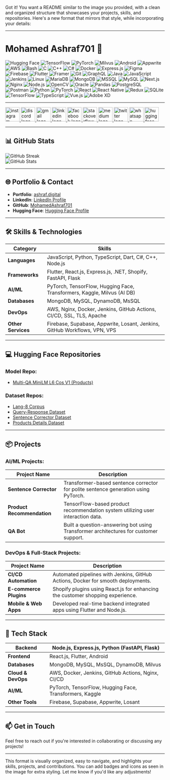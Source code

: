 Got it! You want a README similar to the image you provided, with a clean and organized structure that showcases your projects, skills, and repositories. Here's a new format that mirrors that style, while incorporating your details:

---

# Mohamed Ashraf701 🌙
![Hugging Face](https://img.shields.io/badge/Hugging%20Face-brightyellow?style=flat&logo=huggingface) 
![TensorFlow](https://img.shields.io/badge/TensorFlow-deeporange?style=flat&logo=tensorflow) 
![PyTorch](https://img.shields.io/badge/PyTorch-darkorange?style=flat&logo=pytorch) 
![Milvus](https://img.shields.io/badge/Milvus-darkblue?style=flat&logo=milvus)
![Android](https://img.shields.io/badge/Android-darkgreen?style=flat&logo=android)
![Appwrite](https://img.shields.io/badge/Appwrite-pink?style=flat&logo=appwriteio)
![AWS](https://img.shields.io/badge/AWS-darkgray?style=flat&logo=amazonwebservices)
![Bash](https://img.shields.io/badge/Bash-darkgray?style=flat&logo=gnu-bash)
![C](https://img.shields.io/badge/C-darkblue?style=flat&logo=c)
![C++](https://img.shields.io/badge/C++-royalblue?style=flat&logo=cplusplus)
![C#](https://img.shields.io/badge/C%23-darkpurple?style=flat&logo=csharp)
![Docker](https://img.shields.io/badge/Docker-deepskyblue?style=flat&logo=docker)
![Express.js](https://img.shields.io/badge/Express.js-gray?style=flat&logo=express)
![Figma](https://img.shields.io/badge/Figma-purple?style=flat&logo=figma)
![Firebase](https://img.shields.io/badge/Firebase-darkyellow?style=flat&logo=firebase)
![Flutter](https://img.shields.io/badge/Flutter-lightblue?style=flat&logo=flutter)
![Framer](https://img.shields.io/badge/Framer-darkpurple?style=flat&logo=framer)
![Git](https://img.shields.io/badge/Git-darkorange?style=flat&logo=git)
![GraphQL](https://img.shields.io/badge/GraphQL-deeppink?style=flat&logo=graphql)
![Java](https://img.shields.io/badge/Java-darkred?style=flat&logo=java)
![JavaScript](https://img.shields.io/badge/JavaScript-darkyellow?style=flat&logo=javascript)
![Jenkins](https://img.shields.io/badge/Jenkins-maroon?style=flat&logo=jenkins)
![Linux](https://img.shields.io/badge/Linux-darkyellow?style=flat&logo=linux)
![MariaDB](https://img.shields.io/badge/MariaDB-lightblue?style=flat&logo=mariadb)
![MongoDB](https://img.shields.io/badge/MongoDB-darkgreen?style=flat&logo=mongodb)
![MSSQL](https://img.shields.io/badge/MSSQL-darkred?style=flat&logo=microsoft-sql-server)
![MySQL](https://img.shields.io/badge/MySQL-darkblue?style=flat&logo=mysql)
![Next.js](https://img.shields.io/badge/Next.js-lightgray?style=flat&logo=nextdotjs)
![Nginx](https://img.shields.io/badge/Nginx-darkgreen?style=flat&logo=nginx)
![Node.js](https://img.shields.io/badge/Node.js-darkgreen?style=flat&logo=node.js)
![OpenCV](https://img.shields.io/badge/OpenCV-darkblue?style=flat&logo=opencv)
![Oracle](https://img.shields.io/badge/Oracle-deepred?style=flat&logo=oracle)
![Pandas](https://img.shields.io/badge/Pandas-deeppurple?style=flat&logo=pandas)
![PostgreSQL](https://img.shields.io/badge/PostgreSQL-deepblue?style=flat&logo=postgresql)
![Postman](https://img.shields.io/badge/Postman-brightorange?style=flat&logo=postman)
![Python](https://img.shields.io/badge/Python-darkblue?style=flat&logo=python)
![PyTorch](https://img.shields.io/badge/PyTorch-brightred?style=flat&logo=pytorch)
![React](https://img.shields.io/badge/React-lightblue?style=flat&logo=react)
![React Native](https://img.shields.io/badge/React_Native-lightblue?style=flat&logo=react)
![Redux](https://img.shields.io/badge/Redux-darkpurple?style=flat&logo=redux)
![SQLite](https://img.shields.io/badge/SQLite-brightblue?style=flat&logo=sqlite)
![TensorFlow](https://img.shields.io/badge/TensorFlow-darkorange?style=flat&logo=tensorflow)
![TypeScript](https://img.shields.io/badge/TypeScript-darkblue?style=flat&logo=typescript)
![Vue.js](https://img.shields.io/badge/Vue.js-brightgreen?style=flat&logo=vue.js)
![Adobe XD](https://img.shields.io/badge/Adobe%20XD-deepurple?style=flat&logo=adobe-xd)

---

<div align="left">
  <a href="https://instagram.com/ashraf_7_0_1?igshid=OGQ5ZDc2ODk2ZA==" target="_blank">
    <img src="https://img.shields.io/static/v1?message=Instagram&logo=instagram&label=&color=E4405F&logoColor=white&labelColor=&style=for-the-badge" height="45" alt="instagram logo"  />
  </a>
  <a href="https://discord.gg/zEEJJduV" target="_blank">
    <img src="https://img.shields.io/static/v1?message=Discord&logo=discord&label=&color=7289DA&logoColor=white&labelColor=&style=for-the-badge" height="45" alt="discord logo"  />
  </a>
  <a href="mailto:ashrafchauhan567@gmail.com" target="_blank">
    <img src="https://img.shields.io/static/v1?message=Gmail&logo=gmail&label=&color=D14836&logoColor=white&labelColor=&style=for-the-badge" height="45" alt="gmail logo"  />
  </a>
  <a href="https://www.linkedin.com/in/ashraf-chauhan-39bb5a230" target="_blank">
    <img src="https://img.shields.io/static/v1?message=LinkedIn&logo=linkedin&label=&color=0077B5&logoColor=white&labelColor=&style=for-the-badge" height="45" alt="linkedin logo"  />
  </a>
  <a href="https://www.facebook.com/ashraf.chauhan.906?mibextid=LQQJ4d" target="_blank">
    <img src="https://img.shields.io/static/v1?message=Facebook&logo=facebook&label=&color=1877F2&logoColor=white&labelColor=&style=for-the-badge" height="45" alt="facebook logo"  />
  </a>
  <a href="https://stackoverflow.com/users/22268421/zaid-chauhan" target="_blank">
    <img src="https://img.shields.io/static/v1?message=Stackoverflow&logo=stackoverflow&label=&color=FE7A16&logoColor=white&labelColor=&style=for-the-badge" height="45" alt="stackoverflow logo"  />
  </a>
  <a href="https://medium.com/@ashrafchauhan567" target="_blank">
    <img src="https://img.shields.io/static/v1?message=Medium&logo=medium&label=&color=12100E&logoColor=white&labelColor=&style=for-the-badge" height="45" alt="medium logo"  />
  </a>
  <a href="https://twitter.com/ashrafchauhan67" target="_blank">
    <img src="https://img.shields.io/static/v1?message=Twitter&logo=twitter&label=&color=1DA1F2&logoColor=white&labelColor=&style=for-the-badge" height="45" alt="twitter logo"  />
  </a>
  <a href="https://wa.me/message/IX32D7GGGQ3OE1" target="_blank">
    <img src="https://img.shields.io/static/v1?message=Whatsapp&logo=whatsapp&label=&color=25D366&logoColor=white&labelColor=&style=for-the-badge" height="45" alt="whatsapp logo"  />
  </a>
  <a href="https://huggingface.co/MohamedAshraf701" target="_blank">
    <img src="https://img.shields.io/badge/Hugging%20Face-FFD300?style=for-the-badge&logo=huggingface&logoColor=white" height="45" alt="huggingface logo"  />
  </a>
</div>

---

## 📊 **GitHub Stats**

![GitHub Streak](https://github-readme-streak-stats.herokuapp.com/?user=MohamedAshraf701&theme=dark)  
![GitHub Stats](https://github-readme-stats.vercel.app/api?username=MohamedAshraf701&show_icons=true&theme=dark)

---

## 🌐 **Portfolio & Contact**

- **Portfolio**: [ashraf.digital](https://ashraf.digital)
- **LinkedIn**: [LinkedIn Profile](https://www.linkedin.com/in/mohamedashraf701/)
- **GitHub**: [MohamedAshraf701](https://github.com/MohamedAshraf701)
- **Hugging Face**: [Hugging Face Profile](https://huggingface.co/MohamedAshraf701)

---

## 🛠 **Skills & Technologies**

| **Category**      | **Skills**                                                                                                          |
|-------------------|---------------------------------------------------------------------------------------------------------------------|
| **Languages**     | JavaScript, Python, TypeScript, Dart, C#, C++, Node.js                                                              |
| **Frameworks**    | Flutter, React.js, Express.js, .NET, Shopify, FastAPI, Flask                                                        |
| **AI/ML**         | PyTorch, TensorFlow, Hugging Face, Transformers, Kaggle, Milvus (AI DB)                                             |
| **Databases**     | MongoDB, MySQL, DynamoDB, MsSQL                                                                                     |
| **DevOps**        | AWS, Nginx, Docker, Jenkins, GitHub Actions, CI/CD, SSL, TLS, Apache                                                |
| **Other Services**| Firebase, Supabase, Appwrite, Losant, Jenkins, GitHub Workflows, VPN, VPS                                           |

---

## 💻 **Hugging Face Repositories**

### **Model Repo:**
- [Multi-QA MiniLM L6 Cos V1 (Products)](https://huggingface.co/MohamedAshraf701/multi-qa-MiniLM-L6-cos-v1-products)

### **Dataset Repos:**
- [Lang-8 Corpus](https://huggingface.co/datasets/MohamedAshraf701/lang-8)
- [Query-Response Dataset](https://huggingface.co/datasets/MohamedAshraf701/query-response-dataset)
- [Sentence Corrector Dataset](https://huggingface.co/datasets/MohamedAshraf701/sentence-corrector)
- [Products Details Dataset](https://huggingface.co/datasets/MohamedAshraf701/Products-Details)

---

## 📦 **Projects**

### **AI/ML Projects:**
| **Project Name**               | **Description**                                                                                     |
|---------------------------------|-----------------------------------------------------------------------------------------------------|
| **Sentence Corrector**          | Transformer-based sentence corrector for polite sentence generation using PyTorch.                  |
| **Product Recommendation**      | TensorFlow-based product recommendation system utilizing user interaction data.                    |
| **QA Bot**                      | Built a question-answering bot using Transformer architectures for customer support.               |

### **DevOps & Full-Stack Projects:**
| **Project Name**               | **Description**                                                                                     |
|---------------------------------|-----------------------------------------------------------------------------------------------------|
| **CI/CD Automation**            | Automated pipelines with Jenkins, GitHub Actions, Docker for smooth deployments.                   |
| **E-commerce Plugins**          | Shopify plugins using React.js for enhancing the customer shopping experience.                      |
| **Mobile & Web Apps**           | Developed real-time backend integrated apps using Flutter and Node.js.                             |

---

## 🌟 **Tech Stack**

| **Backend**      | Node.js, Express.js, Python (FastAPI, Flask)                                   |
|------------------|--------------------------------------------------------------------------------|
| **Frontend**     | React.js, Flutter, Android                                                     |
| **Databases**    | MongoDB, MySQL, MsSQL, DynamoDB, Milvus                                        |
| **Cloud & DevOps**| AWS, Docker, Jenkins, GitHub Actions, Nginx, CI/CD                            |
| **AI/ML**        | PyTorch, TensorFlow, Hugging Face, Transformers, Kaggle                        |
| **Other Tools**  | Firebase, Supabase, Appwrite, Losant                                           |

---

## 📫 **Get in Touch**

Feel free to reach out if you're interested in collaborating or discussing any projects!

---

This format is visually organized, easy to navigate, and highlights your skills, projects, and contributions. You can add badges and icons as seen in the image for extra styling. Let me know if you'd like any adjustments!
